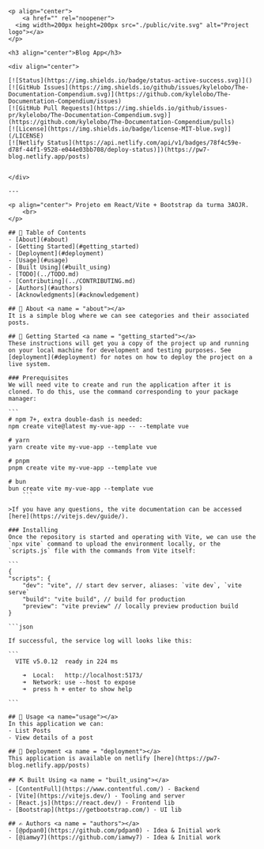     <p align="center">
        <a href="" rel="noopener">
      <img width=200px height=200px src="./public/vite.svg" alt="Project logo"></a>
    </p>

    <h3 align="center">Blog App</h3>

    <div align="center">

    [![Status](https://img.shields.io/badge/status-active-success.svg)]() 
    [![GitHub Issues](https://img.shields.io/github/issues/kylelobo/The-Documentation-Compendium.svg)](https://github.com/kylelobo/The-Documentation-Compendium/issues)
    [![GitHub Pull Requests](https://img.shields.io/github/issues-pr/kylelobo/The-Documentation-Compendium.svg)](https://github.com/kylelobo/The-Documentation-Compendium/pulls)
    [![License](https://img.shields.io/badge/license-MIT-blue.svg)](/LICENSE)
    [![Netlify Status](https://api.netlify.com/api/v1/badges/78f4c59e-d78f-44f1-9528-e044e03bb708/deploy-status)])(https://pw7-blog.netlify.app/posts)


    </div>

    ---

    <p align="center"> Projeto em React/Vite + Bootstrap da turma 3AOJR.
        <br> 
    </p>

    ## 📝 Table of Contents
    - [About](#about)
    - [Getting Started](#getting_started)
    - [Deployment](#deployment)
    - [Usage](#usage)
    - [Built Using](#built_using)
    - [TODO](../TODO.md)
    - [Contributing](../CONTRIBUTING.md)
    - [Authors](#authors)
    - [Acknowledgments](#acknowledgement)

    ## 🧐 About <a name = "about"></a>
    It is a simple blog where we can see categories and their associated posts.

    ## 🏁 Getting Started <a name = "getting_started"></a>
    These instructions will get you a copy of the project up and running on your local machine for development and testing purposes. See [deployment](#deployment) for notes on how to deploy the project on a live system.

    ### Prerequisites    
    We will need vite to create and run the application after it is cloned. To do this, use the command corresponding to your package manager:

    ```
    # npm 7+, extra double-dash is needed:
    npm create vite@latest my-vue-app -- --template vue

    # yarn
    yarn create vite my-vue-app --template vue

    # pnpm
    pnpm create vite my-vue-app --template vue

    # bun
    bun create vite my-vue-app --template vue
        ```

    >If you have any questions, the vite documentation can be accessed [here](https://vitejs.dev/guide/).

    ### Installing
    Once the repository is started and operating with Vite, we can use the `npx vite` command to upload the environment locally, or the `scripts.js` file with the commands from Vite itself:

    ```
    {
    "scripts": {
        "dev": "vite", // start dev server, aliases: `vite dev`, `vite serve`
        "build": "vite build", // build for production
        "preview": "vite preview" // locally preview production build
    }

    ```json
   
    If successful, the service log will looks like this:

    ```
      VITE v5.0.12  ready in 224 ms

        ➜  Local:   http://localhost:5173/
        ➜  Network: use --host to expose
        ➜  press h + enter to show help

    ```

    ## 🎈 Usage <a name="usage"></a> 
    In this application we can:
    - List Posts
    - View details of a post

    ## 🚀 Deployment <a name = "deployment"></a>
    This application is available on netlify [here](https://pw7-blog.netlify.app/posts)

    ## ⛏️ Built Using <a name = "built_using"></a>
    - [ContentFull](https://www.contentful.com/) - Backend
    - [Vite](https://vitejs.dev/) - Tooling and server
    - [React.js](https://react.dev/) - Frontend lib
    - [Bootstrap](https://getbootstrap.com/) - UI lib

    ## ✍️ Authors <a name = "authors"></a>
    - [@pdpan0](https://github.com/pdpan0) - Idea & Initial work
    - [@iamwy7](https://github.com/iamwy7) - Idea & Initial work

